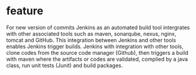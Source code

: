 # feature
For new version of commits
Jenkins as an automated build tool intergrates with other associated tools such as maven, sonarqube, nexus, nginx, tomcat and GitHub.
This integration between Jenkins and other tools enables Jenkins trigger builds.
Jenkins with integration with other tools, clone codes from the source code manager (Github), then triggers a build with maven where the artifacts or codes are validated, complied by a java class, run unit tests (Junit) and build packages.
